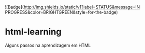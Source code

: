 ![Badge](http://img.shields.io/static/v1?label=STATUS&message=IN PROGRESS&color=BRIGHTGREEN&style=for-the-badge)
# html-learning

Alguns passos na aprendizagem em HTML
